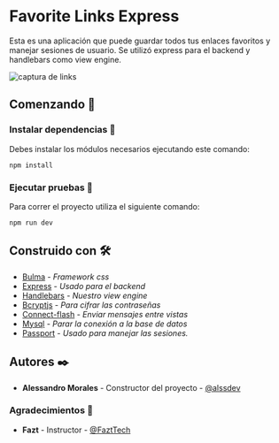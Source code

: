 # Favorite Links Express

Esta es una aplicación que puede guardar todos tus enlaces favoritos y manejar sesiones de usuario. 
Se utilizó express para el backend y handlebars como view engine.

![captura de links](https://user-images.githubusercontent.com/49174467/91501058-083f9a80-e882-11ea-84cb-494f2e57994b.png)

## Comenzando 🚀
### Instalar dependencias 🔧

Debes instalar los módulos necesarios ejecutando este comando:
```
npm install
```

### Ejecutar pruebas 🔩

Para correr el proyecto utiliza el siguiente comando:
```
npm run dev
```

## Construido con 🛠️

+ [Bulma](http://bulma.io) - *Framework css*
+ [Express](https://expressjs.com/) - *Usado para el backend*
+ [Handlebars](https://handlebarsjs.com/) - *Nuestro view engine*
+ [Bcryptjs](https://www.npmjs.com/package/bcrypt) - *Para cifrar las contraseñas*
+ [Connect-flash](https://github.com/jaredhanson/connect-flash) - *Enviar mensajes entre vistas*
+ [Mysql](https://github.com/mysqljs/mysql) - *Parar la conexión a la base de datos*
+ [Passport](http://www.passportjs.org/) - *Usado para manejar las sesiones.*

## Autores ✒️
+ **Alessandro Morales** - Constructor del proyecto - [@alssdev](https://twitter.com/alssdev)

### Agradecimientos 🎁
+ **Fazt** - Instructor - [@FaztTech](https://twitter.com/FaztTech)
